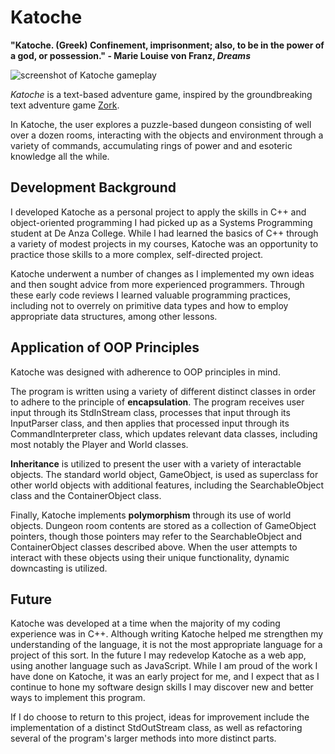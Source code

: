 # Katoche
__"Katoche. (Greek) Confinement, imprisonment; also, to be in the power of a god, or possession." - Marie Louise von Franz, _Dreams___

![screenshot of Katoche gameplay](https://i.imgur.com/ePDJ1t3.gif)

_Katoche_ is a text-based adventure game, inspired by the groundbreaking text adventure game [Zork](https://en.wikipedia.org/wiki/Zork).

In Katoche, the user explores a puzzle-based dungeon consisting of well over a dozen rooms, interacting with the objects and environment through a variety of commands, accumulating rings of power and and esoteric knowledge all the while.

## Development Background
I developed Katoche as a personal project to apply the skills in C++ and object-oriented programming I had picked up as a Systems Programming student at De Anza College. While I had learned the basics of C++ through a variety of modest projects in my courses, Katoche was an opportunity to practice those skills to a more complex, self-directed project.

Katoche underwent a number of changes as I implemented my own ideas and then sought advice from more experienced programmers. Through these early code reviews I learned valuable programming practices, including not to overrely on primitive data types and how to employ appropriate data structures, among other lessons.

## Application of OOP Principles

Katoche was designed with adherence to OOP principles in mind.

The program is written using a variety of different distinct classes in order to adhere to the principle of __encapsulation__. The program receives user input through its StdInStream class, processes that input through its InputParser class, and then applies that processed input through its CommandInterpreter class, which updates relevant data classes, including most notably the Player and World classes.

__Inheritance__ is utilized to present the user with a variety of interactable objects. The standard world object, GameObject, is used as superclass for other world objects with additional features, including the SearchableObject class and the ContainerObject class.

Finally, Katoche implements __polymorphism__ through its use of world objects. Dungeon room contents are stored as a collection of GameObject pointers, though those pointers may refer to the SearchableObject and ContainerObject classes described above. When the user attempts to interact with these objects using their unique functionality, dynamic downcasting is utilized.

## Future

Katoche was developed at a time when the majority of my coding experience was in C++. Although writing Katoche helped me strengthen my understanding of the language, it is not the most appropriate language for a project of this sort. In the future I may redevelop Katoche as a web app, using another language such as JavaScript. While I am proud of the work I have done on Katoche, it was an early project for me, and I expect that as I continue to hone my software design skills I may discover new and better ways to implement this program.

If I do choose to return to this project, ideas for improvement include the implementation of a distinct StdOutStream class, as well as refactoring several of the program's larger methods into more distinct parts.
